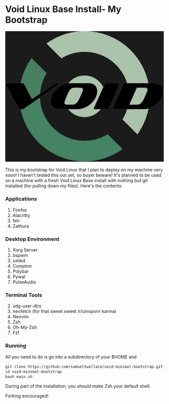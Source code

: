 # Void Linux Base Install- My Bootstrap

![Void Linux](./Desktop/VoidLogo.png)

This is my bootstrap for Void Linux that I plan to deploy on my machine very soon! I haven't tested this out yet, so buyer beware! It's planned to be used on a machine with a fresh Void Linux Base install with nothing but git installed (for pulling down my files). Here's the contents:

### Applications

1. Firefox
2. Alacritty
3. feh
4. Zathura

### Desktop Environment

1. Xorg Server
2. bspwm
3. sxhkd
4. Compton
5. Polybar
6. Pywal
7. PulseAudio

### Terminal Tools

2. xdg-user-dirs
3. neofetch (for that sweet sweet /r/unixporn karma)
4. Neovim
5. Zsh
6. Oh-My-Zsh
7. Fzf

### Running

All you need to do is go into a subdirectory of your $HOME and

```
git clone https://github.com/samueltwallace/void-minimal-bootstrap.git
cd void-minimal-bootstrap
bash main.sh
```

During part of the installation, you *should* make Zsh your default shell.

Forking encouraged! 
